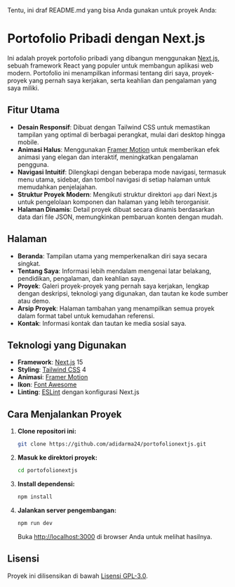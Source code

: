 Tentu, ini draf README.md yang bisa Anda gunakan untuk proyek Anda:

# Portofolio Pribadi dengan Next.js

Ini adalah proyek portofolio pribadi yang dibangun menggunakan [Next.js](https://nextjs.org/), sebuah framework React yang populer untuk membangun aplikasi web modern. Portofolio ini menampilkan informasi tentang diri saya, proyek-proyek yang pernah saya kerjakan, serta keahlian dan pengalaman yang saya miliki.

## Fitur Utama

  * **Desain Responsif**: Dibuat dengan Tailwind CSS untuk memastikan tampilan yang optimal di berbagai perangkat, mulai dari desktop hingga mobile.
  * **Animasi Halus**: Menggunakan [Framer Motion](https://www.framer.com/motion/) untuk memberikan efek animasi yang elegan dan interaktif, meningkatkan pengalaman pengguna.
  * **Navigasi Intuitif**: Dilengkapi dengan beberapa mode navigasi, termasuk menu utama, sidebar, dan tombol navigasi di setiap halaman untuk memudahkan penjelajahan.
  * **Struktur Proyek Modern**: Mengikuti struktur direktori `app` dari Next.js untuk pengelolaan komponen dan halaman yang lebih terorganisir.
  * **Halaman Dinamis**: Detail proyek dibuat secara dinamis berdasarkan data dari file JSON, memungkinkan pembaruan konten dengan mudah.

## Halaman

  * **Beranda**: Tampilan utama yang memperkenalkan diri saya secara singkat.
  * **Tentang Saya**: Informasi lebih mendalam mengenai latar belakang, pendidikan, pengalaman, dan keahlian saya.
  * **Proyek**: Galeri proyek-proyek yang pernah saya kerjakan, lengkap dengan deskripsi, teknologi yang digunakan, dan tautan ke kode sumber atau demo.
  * **Arsip Proyek**: Halaman tambahan yang menampilkan semua proyek dalam format tabel untuk kemudahan referensi.
  * **Kontak**: Informasi kontak dan tautan ke media sosial saya.

## Teknologi yang Digunakan

  * **Framework**: [Next.js](https://nextjs.org/) 15
  * **Styling**: [Tailwind CSS](https://tailwindcss.com/) 4
  * **Animasi**: [Framer Motion](https://www.framer.com/motion/)
  * **Ikon**: [Font Awesome](https://fontawesome.com/)
  * **Linting**: [ESLint](https://eslint.org/) dengan konfigurasi Next.js

## Cara Menjalankan Proyek

1.  **Clone repositori ini:**

    ```bash
    git clone https://github.com/adidarma24/portofolionextjs.git
    ```

2.  **Masuk ke direktori proyek:**

    ```bash
    cd portofolionextjs
    ```

3.  **Install dependensi:**

    ```bash
    npm install
    ```

4.  **Jalankan server pengembangan:**

    ```bash
    npm run dev
    ```

    Buka [http://localhost:3000](https://www.google.com/search?q=http://localhost:3000) di browser Anda untuk melihat hasilnya.

## Lisensi

Proyek ini dilisensikan di bawah [Lisensi GPL-3.0](https://www.gnu.org/licenses/gpl-3.0.html).